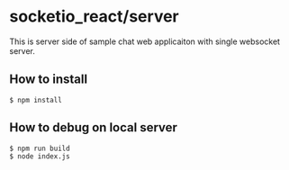 # socketio_react/server

This is server side of sample chat web applicaiton with single websocket server.

## How to install

```
$ npm install
```

## How to debug on local server

```
$ npm run build
$ node index.js
```
